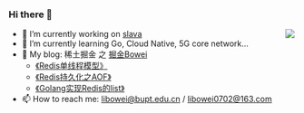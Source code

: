 ### Hi there 👋

<!--
**li772/li772** is a ✨ _special_ ✨ repository because its `README.md` (this file) appears on your GitHub profile.

Here are some ideas to get you started:

- 🔭 I’m currently working on ...
- 🌱 I’m currently learning ...
- 👯 I’m looking to collaborate on ...
- 🤔 I’m looking for help with ...
- 💬 Ask me about ...
- 📫 How to reach me: ...
- 😄 Pronouns: ...
- ⚡ Fun fact: ...
-->

<img align="right" src="https://github-readme-stats.vercel.app/api?username=libowei&show_icons=true" />

- 🔭 I’m currently working on [slava](https://github.com/luqinwen/slava)
- 🌱 I’m currently learning Go, Cloud Native, 5G core network...
- 💬 My blog: 稀土掘金 之 [掘金Bowei](https://juejin.cn/user/2494162148014152/posts)
  * [《Redis单线程模型》](https://juejin.cn/post/7194291537717493820)
  * [《Redis持久化之AOF》](https://juejin.cn/post/7196393365314502713)
  * [《Golang实现Redis的list》](https://juejin.cn/post/7205908717887340605)
- 📫 How to reach me: libowei@bupt.edu.cn / libowei0702@163.com
